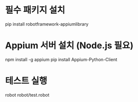 # 필수 패키지 설치
pip install robotframework-appiumlibrary

# Appium 서버 설치 (Node.js 필요) 
npm install -g appium
pip install Appium-Python-Client

# 테스트 실행
robot robot/test.robot
